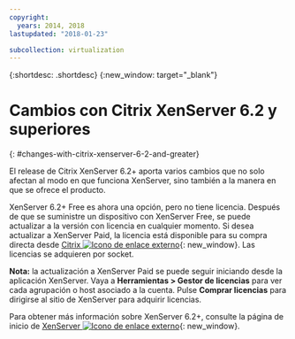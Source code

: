 ```yaml
---
copyright:
  years: 2014, 2018
lastupdated: "2018-01-23"

subcollection: virtualization
---
```

{:shortdesc: .shortdesc}
{:new_window: target="_blank"}

# Cambios con Citrix XenServer 6.2 y superiores
{: #changes-with-citrix-xenserver-6-2-and-greater}

El release de Citrix XenServer 6.2+ aporta varios cambios que no solo afectan al modo en que funciona XenServer, sino también a la manera en que se ofrece el producto.

XenServer 6.2+ Free es ahora una opción, pero no tiene licencia. Después de que se suministre un dispositivo con XenServer Free, se puede actualizar a la versión con licencia en cualquier momento. Si desea actualizar a XenServer Paid, la licencia está disponible para su compra directa desde
[Citrix ![Icono de enlace externo](../../icons/launch-glyph.svg "Icono de enlace externo")](https://www.citrix.com/products/xenserver/buy.html){: new_window}. Las licencias se adquieren por socket.

**Nota:** la actualización a XenServer Paid se puede seguir iniciando desde la aplicación XenServer. Vaya a **Herramientas > Gestor de licencias** para ver cada agrupación o host asociado a la cuenta. Pulse **Comprar licencias** para dirigirse al sitio de XenServer para adquirir licencias.

Para obtener más información sobre XenServer 6.2+, consulte la página de inicio de
[XenServer ![Icono de enlace externo](../../icons/launch-glyph.svg "Icono de enlace externo")](https://www.citrix.com/products/xenserver/overview.html){: new_window}.
